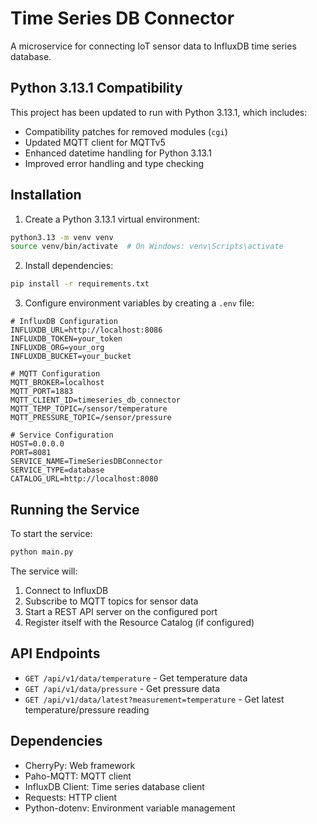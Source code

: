 # Time Series DB Connector

A microservice for connecting IoT sensor data to InfluxDB time series database.

## Python 3.13.1 Compatibility

This project has been updated to run with Python 3.13.1, which includes:
- Compatibility patches for removed modules (`cgi`)
- Updated MQTT client for MQTTv5
- Enhanced datetime handling for Python 3.13.1
- Improved error handling and type checking

## Installation

1. Create a Python 3.13.1 virtual environment:
```bash
python3.13 -m venv venv
source venv/bin/activate  # On Windows: venv\Scripts\activate
```

2. Install dependencies:
```bash
pip install -r requirements.txt
```

3. Configure environment variables by creating a `.env` file:
```
# InfluxDB Configuration
INFLUXDB_URL=http://localhost:8086
INFLUXDB_TOKEN=your_token
INFLUXDB_ORG=your_org
INFLUXDB_BUCKET=your_bucket

# MQTT Configuration
MQTT_BROKER=localhost
MQTT_PORT=1883
MQTT_CLIENT_ID=timeseries_db_connector
MQTT_TEMP_TOPIC=/sensor/temperature
MQTT_PRESSURE_TOPIC=/sensor/pressure

# Service Configuration
HOST=0.0.0.0
PORT=8081
SERVICE_NAME=TimeSeriesDBConnector
SERVICE_TYPE=database
CATALOG_URL=http://localhost:8080
```

## Running the Service

To start the service:
```bash
python main.py
```

The service will:
1. Connect to InfluxDB
2. Subscribe to MQTT topics for sensor data
3. Start a REST API server on the configured port
4. Register itself with the Resource Catalog (if configured)

## API Endpoints

- `GET /api/v1/data/temperature` - Get temperature data
- `GET /api/v1/data/pressure` - Get pressure data
- `GET /api/v1/data/latest?measurement=temperature` - Get latest temperature/pressure reading

## Dependencies

- CherryPy: Web framework
- Paho-MQTT: MQTT client
- InfluxDB Client: Time series database client
- Requests: HTTP client
- Python-dotenv: Environment variable management 